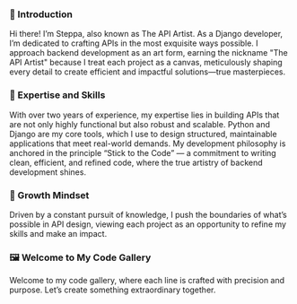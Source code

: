 
<!--
**SteppaCodes/SteppaCodes** is a ✨ _special_ ✨ repository because its `README.md` (this file) appears on your GitHub profile.

Here are some ideas to get you started:

- 🔭 I’m currently working on ...
- 🌱 I’m currently learning ...
- 👯 I’m looking to collaborate on ...
- 🤔 I’m looking for help with ...
- 💬 Ask me about ...
- 📫 How to reach me: ...
- 😄 Pronouns: ...
- ⚡ Fun fact: ...
-->


### 👋 Introduction

Hi there! I’m Steppa, also known as The API Artist. As a Django developer, I’m dedicated to crafting APIs in the most exquisite ways possible. I approach backend development as an art form, earning the nickname "The API Artist" because I treat each project as a canvas, meticulously shaping every detail to create efficient and impactful solutions—true masterpieces.

### 🎨 Expertise and Skills

With over two years of experience, my expertise lies in building APIs that are not only highly functional but also robust and scalable. Python and Django are my core tools, which I use to design structured, maintainable applications that meet real-world demands. My development philosophy is anchored in the principle “Stick to the Code” — a commitment to writing clean, efficient, and refined code, where the true artistry of backend development shines.

### 🚀 Growth Mindset

Driven by a constant pursuit of knowledge, I push the boundaries of what’s possible in API design, viewing each project as an opportunity to refine my skills and make an impact.

### 🖼️ Welcome to My Code Gallery

Welcome to my code gallery, where each line is crafted with precision and purpose. Let’s create something extraordinary together.
